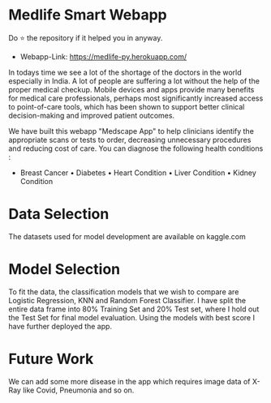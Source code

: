 # Medlife Smart Webapp

Do ⭐ the repository if it helped you in anyway.

* Webapp-Link: https://medlife-py.herokuapp.com/

In todays time we see a lot of the shortage of the doctors in the world especially in India. A lot of people are suffering a lot without the help of the proper medical checkup. Mobile devices and apps provide many benefits for medical care professionals, perhaps most significantly increased access to point-of-care tools, which has been shown to support better clinical decision-making and improved patient outcomes.

We have built this webapp "Medscape App" to help clinicians identify the appropriate scans or tests to order, decreasing unnecessary procedures and reducing cost of care. You can diagnose the following health conditions :

* Breast Cancer • Diabetes • Heart Condition • Liver Condition • Kidney Condition

# Data Selection
The datasets used for model development are available on kaggle.com

# Model Selection
To fit the data, the classification models that we wish to compare are Logistic Regression, KNN and Random Forest Classifier. I have split the entire data frame into 80% Training Set and 20% Test set, where I hold out the Test Set for final model evaluation. Using the models with best score I have further deployed the app.

# Future Work
We can add some more disease in the app which requires image data of X-Ray like Covid, Pneumonia and so on.

